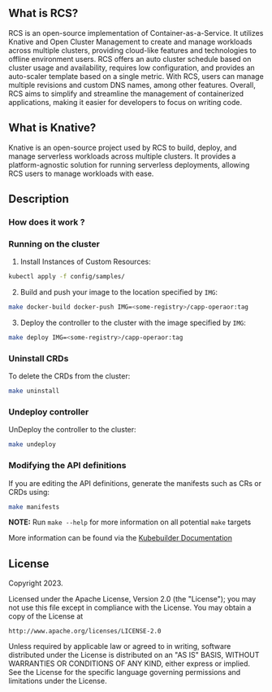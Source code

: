 ## What is RCS?
RCS is an open-source implementation of Container-as-a-Service. It utilizes Knative and Open Cluster Management to create and manage workloads across multiple clusters, providing cloud-like features and technologies to offline environment users. RCS offers an auto cluster schedule based on cluster usage and availability, requires low configuration, and provides an auto-scaler template based on a single metric. With RCS, users can manage multiple revisions and custom DNS names, among other features. Overall, RCS aims to simplify and streamline the management of containerized applications, making it easier for developers to focus on writing code.

## What is Knative?
Knative is an open-source project used by RCS to build, deploy, and manage serverless workloads across multiple clusters. It provides a platform-agnostic solution for running serverless deployments, allowing RCS users to manage workloads with ease.


## Description

### How does it work ?



### Running on the cluster
1. Install Instances of Custom Resources:

```sh
kubectl apply -f config/samples/
```

2. Build and push your image to the location specified by `IMG`:
	
```sh
make docker-build docker-push IMG=<some-registry>/capp-operaor:tag
```
	
3. Deploy the controller to the cluster with the image specified by `IMG`:

```sh
make deploy IMG=<some-registry>/capp-operaor:tag
```

### Uninstall CRDs
To delete the CRDs from the cluster:

```sh
make uninstall
```

### Undeploy controller
UnDeploy the controller to the cluster:

```sh
make undeploy
```

### Modifying the API definitions
If you are editing the API definitions, generate the manifests such as CRs or CRDs using:

```sh
make manifests
```

**NOTE:** Run `make --help` for more information on all potential `make` targets

More information can be found via the [Kubebuilder Documentation](https://book.kubebuilder.io/introduction.html)

## License

Copyright 2023.

Licensed under the Apache License, Version 2.0 (the "License");
you may not use this file except in compliance with the License.
You may obtain a copy of the License at

    http://www.apache.org/licenses/LICENSE-2.0

Unless required by applicable law or agreed to in writing, software
distributed under the License is distributed on an "AS IS" BASIS,
WITHOUT WARRANTIES OR CONDITIONS OF ANY KIND, either express or implied.
See the License for the specific language governing permissions and
limitations under the License.


